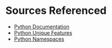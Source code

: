 # Sources Referenced
* [Python Documentation](https://docs.python.org/3/faq/general.html#why-was-python-created-in-the-first-place)
* [Python Unique Features](https://wiki.python.org/moin/BeginnersGuide/Overview)
* [Python Namespaces](https://docs.python.org/3/tutorial/classes.html)
